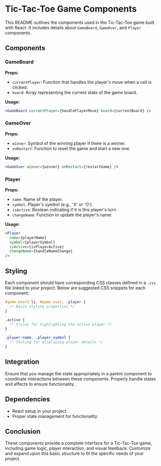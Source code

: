 
# Tic-Tac-Toe Game Components

This README outlines the components used in the Tic-Tac-Toe game built with React. It includes details about `GameBoard`, `GameOver`, and `Player` components.

## Components

### GameBoard

**Props:**
- `currentPlayer`: Function that handles the player's move when a cell is clicked.
- `board`: Array representing the current state of the game board.

**Usage:**
```jsx
<GameBoard currentPlayer={handlePlayerMove} board={currentBoard} />
```

### GameOver

**Props:**
- `winner`: Symbol of the winning player if there is a winner.
- `onRestart`: Function to reset the game and start a new one.

**Usage:**
```jsx
<GameOver winner={winner} onRestart={restartGame} />
```

### Player

**Props:**
- `name`: Name of the player.
- `symbol`: Player's symbol (e.g., 'X' or 'O').
- `isActive`: Boolean indicating if it is this player's turn.
- `changeName`: Function to update the player's name.

**Usage:**
```jsx
<Player
  name={playerName}
  symbol={playerSymbol}
  isActive={isPlayerActive}
  changeName={handleNameChange}
/>
```

## Styling

Each component should have corresponding CSS classes defined in a `.css` file linked to your project. Below are suggested CSS snippets for each component:

```css
#game-board li, #game-over, .player {
  /* Basic styling properties */
}

.active {
  /* Styles for highlighting the active player */
}

.player-name, .player-symbol {
  /* Styling for displaying player details */
}
```

## Integration

Ensure that you manage the state appropriately in a parent component to coordinate interactions between these components. Properly handle states and effects to ensure functionality.

## Dependencies

- React setup in your project.
- Proper state management for functionality.

## Conclusion

These components provide a complete interface for a Tic-Tac-Toe game, including game logic, player interaction, and visual feedback. Customize and expand upon this basic structure to fit the specific needs of your project.
